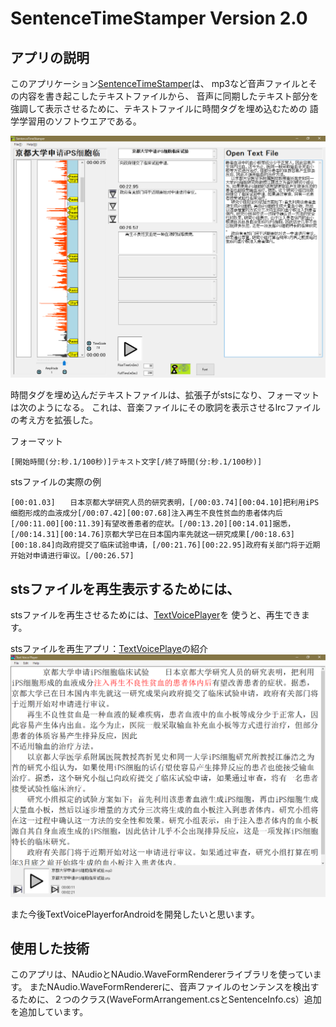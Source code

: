 # SentenceTimeStamper Version 2.0


## アプリの説明
このアプリケーション[SentenceTimeStamper](https://github.com/let-us-study-with-textvoice/SentenceTimeStamper)は、
mp3など音声ファイルとその内容を書き起こしたテキストファイルから、
音声に同期したテキスト部分を強調して表示させるために、テキストファイルに時間タグを埋め込むための
語学学習用のソフトウエアである。

![動作例](動作例.png)

時間タグを埋め込んだテキストファイルは、拡張子がstsになり、フォーマットは次のようになる。
これは、音楽ファイルにその歌詞を表示させるlrcファイルの考え方を拡張した。

フォーマット
```
[開始時間(分:秒.1/100秒)]テキスト文字[/終了時間(分:秒.1/100秒)]
```
stsファイルの実際の例
```
[00:01.03]　　日本京都大学研究人员的研究表明，[/00:03.74][00:04.10]把利用iPS细胞形成的血液成分[/00:07.42][00:07.68]注入再生不良性贫血的患者体内后[/00:11.00][00:11.39]有望改善患者的症状。[/00:13.20][00:14.01]据悉，[/00:14.31][00:14.76]京都大学已在日本国内率先就这一研究成果[/00:18.63][00:18.84]向政府提交了临床试验申请，[/00:21.76][00:22.95]政府有关部门将于近期开始对申请进行审议。[/00:26.57]
```


## stsファイルを再生表示するためには、
stsファイルを再生させるためには、[TextVoicePlayer](https://github.com/let-us-study-with-textvoice/TextVoicePlayer)を
使うと、再生できます。

stsファイルを再生アプリ：[TextVoicePlaye](https://github.com/let-us-study-with-textvoice/TextVoicePlayer)の紹介
![stsファイルを再生アプリ：TextVoicePlayer](TextVoicePlayer動作画面.png)

また今後TextVoicePlayerforAndroidを開発したいと思います。


## 使用した技術
このアプリは、NAudioとNAudio.WaveFormRendererライブラリを使っています。
またNAudio.WaveFormRendererに、音声ファイルのセンテンスを検出するために、２つのクラス(WaveFormArrangement.csとSentenceInfo.cs）追加を追加しています。
